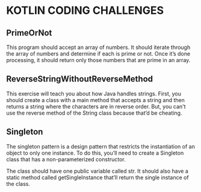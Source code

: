# KOTLIN CODING CHALLENGES

## PrimeOrNot
This program should accept an array of numbers. It should iterate through the array of numbers and determine if each is prime or not. Once it’s done processing, it should return only those numbers that are prime in an array.

## ReverseStringWithoutReverseMethod
This exercise will teach you about how Java handles strings. First, you should create a class with a main method that accepts a string and then returns a string where the characters are in reverse order. But, you can't use the reverse method of the String class because that’d be cheating.

## Singleton
The singleton pattern is a design pattern that restricts the instantiation of an object to only one instance. To do this, you’ll need to create a Singleton class that has a non-parameterized constructor.

The class should have one public variable called str. It should also have a static method called getSingleInstance that’ll return the single instance of the class.

